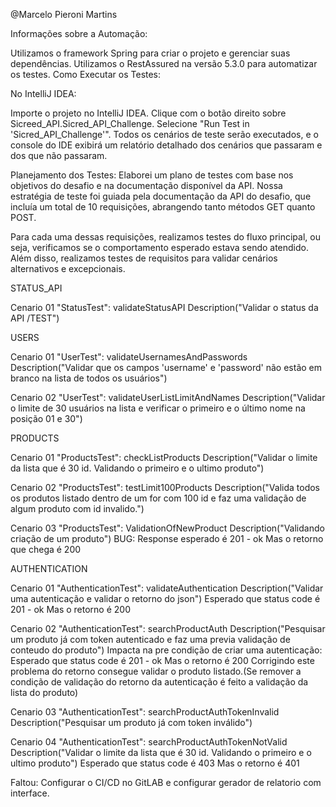 @Marcelo Pieroni Martins

Informações sobre a Automação:

Utilizamos o framework Spring para criar o projeto e gerenciar suas dependências.
Utilizamos o RestAssured na versão 5.3.0 para automatizar os testes.
Como Executar os Testes:

No IntelliJ IDEA:

Importe o projeto no IntelliJ IDEA.
Clique com o botão direito sobre Sicreed_API.Sicred_API_Challenge.
Selecione "Run Test in 'Sicred_API_Challenge'".
Todos os cenários de teste serão executados, e o console do IDE exibirá um relatório detalhado dos cenários que passaram e dos que não passaram.


Planejamento dos Testes:
Elaborei um plano de testes com base nos objetivos do desafio e na documentação disponível da API.
Nossa estratégia de teste foi guiada pela documentação da API do desafio, que incluía um total de 10 requisições, 
abrangendo tanto métodos GET quanto POST.

Para cada uma dessas requisições, realizamos testes do 
fluxo principal, ou seja, verificamos se o comportamento esperado estava sendo atendido. 
Além disso, realizamos testes de requisitos para validar cenários alternativos e excepcionais.


STATUS_API


Cenario 01 "StatusTest": validateStatusAPI
Description("Validar o status da API /TEST")


USERS


Cenario 01 "UserTest": validateUsernamesAndPasswords
Description("Validar que os campos 'username' e 'password' não estão em branco na lista de todos os usuários")

Cenario 02 "UserTest": validateUserListLimitAndNames
Description("Validar o limite de 30 usuários na lista e verificar o primeiro e o último nome na posição 01 e 30")


PRODUCTS


Cenario 01 "ProductsTest": checkListProducts
Description("Validar o limite da lista que é 30 id. Validando o primeiro e o ultimo produto")

Cenario 02 "ProductsTest": testLimit100Products
Description("Valida todos os produtos listado dentro de um for com 100 id e faz uma validação de algum produto com id invalido.")

Cenario 03 "ProductsTest": ValidationOfNewProduct
Description("Validando criação de um produto")
BUG:  Response esperado é 201 - ok
Mas o retorno que chega é 200



AUTHENTICATION


Cenario 01 "AuthenticationTest": validateAuthentication
Description("Validar uma autenticação e validar o retorno do json")
Esperado que status code é 201 - ok
Mas o retorno é 200

Cenario 02 "AuthenticationTest": searchProductAuth
Description("Pesquisar um produto já com token autenticado e faz uma previa validação de conteudo do produto")
Impacta na pre condição de criar uma autenticação:
Esperado que status code é 201 - ok
Mas o retorno é 200
Corrigindo este problema do retorno consegue validar o produto listado.(Se remover a condição de validação
do retorno da autenticação é feito a validação da lista do produto)

Cenario 03 "AuthenticationTest": searchProductAuthTokenInvalid
Description("Pesquisar um produto já com token inválido")

Cenario 04 "AuthenticationTest": searchProductAuthTokenNotValid
Description("Validar o limite da lista que é 30 id. Validando o primeiro e o ultimo produto")
Esperado que status code é 403 
Mas o retorno é 401



Faltou:
Configurar o CI/CD no GitLAB e configurar gerador de relatorio com interface.
